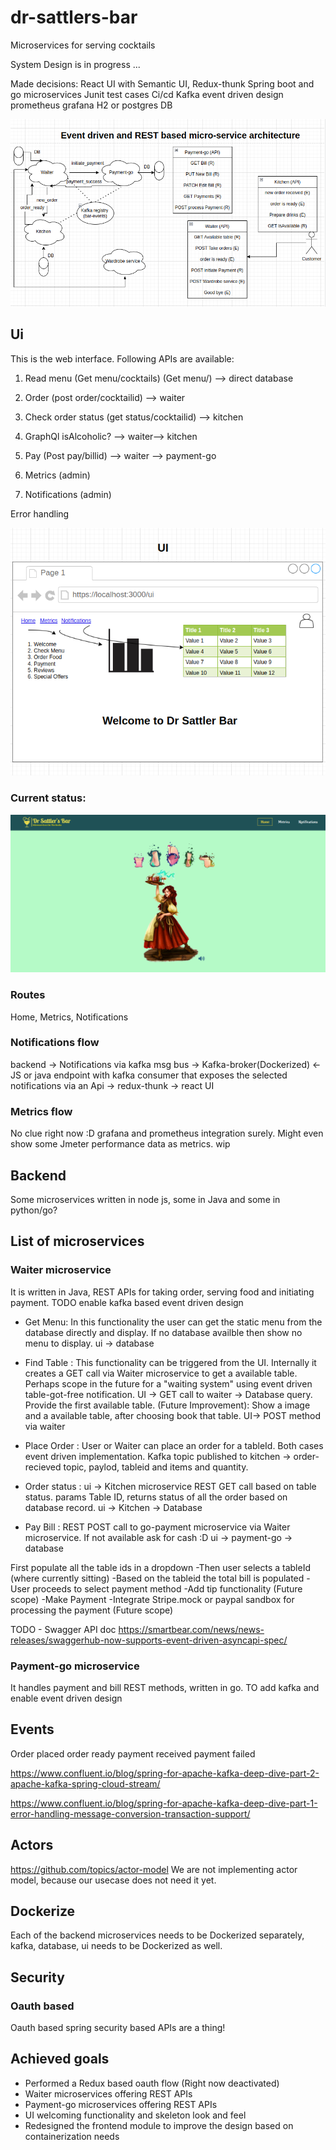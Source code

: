 # dr-sattlers-bar
Microservices for serving cocktails

System Design is in progress ...

Made decisions:
React UI with Semantic UI, Redux-thunk
Spring boot and go microservices
Junit test cases
Ci/cd
Kafka event driven design
prometheus grafana
H2 or postgres DB

![Architecture](system-design.png)


## Ui
This is the web interface. Following APIs are available:
1) Read menu (Get menu/cocktails) (Get menu/) --> direct database
2) Order (post order/cocktailid) --> waiter
3) Check order status (get status/cocktailid) --> kitchen
4) GraphQl isAlcoholic? --> waiter--> kitchen
5) Pay (Post pay/billid) --> waiter --> payment-go

6) Metrics (admin)
7) Notifications (admin)

Error handling

![UX](ux.png)

### Current status:
![homepage](ui-home-page.png)

### Routes
Home, Metrics, Notifications

### Notifications flow
backend -> Notifications via kafka msg bus -> Kafka-broker(Dockerized) <- JS or java endpoint with kafka consumer that exposes the selected notifications via an Api -> redux-thunk -> react UI

### Metrics flow
No clue right now :D grafana and prometheus integration surely. Might even show some Jmeter performance data as metrics. wip

## Backend
Some microservices written in node js, some in Java and some in python/go?

## List of microservices

### Waiter microservice
It is written in Java, REST APIs for taking order, serving food and initiating payment. TODO enable kafka based event driven design

- Get Menu: In this functionality the user can get the static menu from the database directly and display. If no database availble then show no menu to display. ui -> database

- Find Table : This functionality can be triggered from the UI. Internally it creates a GET call via Waiter microservice to get a available table. Perhaps scope in the future for a "waiting system" using event driven table-got-free notification. 
  UI -> GET call to waiter -> Database query. Provide the first available table.
  (Future Improvement): Show a image and a available table, after choosing book that table. UI-> POST method via waiter
  
- Place Order : User or Waiter can place an order for a tableId. Both cases event driven implementation. Kafka topic published to kitchen -> order-recieved topic, paylod, tableid and items and quantity.
- Order status : ui -> Kitchen microservice REST GET call based on table status. params Table ID, returns status of all the order based on database record. ui -> Kitchen -> Database
- Pay Bill : REST POST call to go-payment microservice via Waiter microservice. If not available ask for cash :D ui -> payment-go -> database

 First populate all the table ids in a dropdown
  -Then user selects a tableId (where currently sitting)
  -Based on the tableid the total bill is populated
  -User proceeds to select payment method
  -Add tip functionality (Future scope)
  -Make Payment 
  -Integrate Stripe.mock or paypal sandbox for processing the payment (Future scope) 

TODO - Swagger API doc
https://smartbear.com/news/news-releases/swaggerhub-now-supports-event-driven-asyncapi-spec/

### Payment-go microservice
It handles payment and bill REST methods, written in go. TO add kafka and enable event driven design

## Events

Order placed
order ready
payment received
payment failed

https://www.confluent.io/blog/spring-for-apache-kafka-deep-dive-part-2-apache-kafka-spring-cloud-stream/

https://www.confluent.io/blog/spring-for-apache-kafka-deep-dive-part-1-error-handling-message-conversion-transaction-support/


## Actors
https://github.com/topics/actor-model
We are not implementing actor model, because our usecase does not need it yet.

## Dockerize
Each of the backend microservices needs to be Dockerized separately, kafka, database, ui needs to be Dockerized as well.

## Security
### Oauth based
Oauth based spring security based APIs are a thing!

## Achieved goals
- Performed a Redux based oauth flow (Right now deactivated)
- Waiter microservices offering REST APIs
- Payment-go microservices offering REST APIs
- UI welcoming functionality and skeleton look and feel
- Redesigned the frontend module to improve the design based on containerization needs



